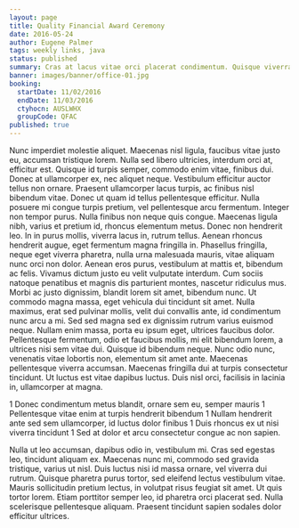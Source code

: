 ```yaml
---
layout: page
title: Quality Financial Award Ceremony
date: 2016-05-24
author: Eugene Palmer
tags: weekly links, java
status: published
summary: Cras at lacus vitae orci placerat condimentum. Quisque viverra.
banner: images/banner/office-01.jpg
booking:
  startDate: 11/02/2016
  endDate: 11/03/2016
  ctyhocn: AUSLWHX
  groupCode: QFAC
published: true
---
```

Nunc imperdiet molestie aliquet. Maecenas nisl ligula, faucibus vitae justo eu, accumsan tristique lorem. Nulla sed libero ultricies, interdum orci at, efficitur est. Quisque id turpis semper, commodo enim vitae, finibus dui. Donec at ullamcorper ex, nec aliquet neque. Vestibulum efficitur auctor tellus non ornare. Praesent ullamcorper lacus turpis, ac finibus nisl bibendum vitae. Donec ut quam id tellus pellentesque efficitur. Nulla posuere mi congue turpis pretium, vel pellentesque arcu fermentum. Integer non tempor purus. Nulla finibus non neque quis congue. Maecenas ligula nibh, varius et pretium id, rhoncus elementum metus. Donec non hendrerit leo. In in purus mollis, viverra lacus in, rutrum tellus. Aenean rhoncus hendrerit augue, eget fermentum magna fringilla in. Phasellus fringilla, neque eget viverra pharetra, nulla urna malesuada mauris, vitae aliquam nunc orci non dolor.
Aenean eros purus, vestibulum at mattis et, bibendum ac felis. Vivamus dictum justo eu velit vulputate interdum. Cum sociis natoque penatibus et magnis dis parturient montes, nascetur ridiculus mus. Morbi ac justo dignissim, blandit lorem sit amet, bibendum nunc. Ut commodo magna massa, eget vehicula dui tincidunt sit amet. Nulla maximus, erat sed pulvinar mollis, velit dui convallis ante, id condimentum nunc arcu a mi. Sed sed magna sed ex dignissim rutrum varius euismod neque. Nullam enim massa, porta eu ipsum eget, ultrices faucibus dolor. Pellentesque fermentum, odio et faucibus mollis, mi elit bibendum lorem, a ultrices nisi sem vitae dui. Quisque id bibendum neque. Nunc odio nunc, venenatis vitae lobortis non, elementum sit amet ante. Maecenas pellentesque viverra accumsan. Maecenas fringilla dui at turpis consectetur tincidunt. Ut luctus est vitae dapibus luctus. Duis nisl orci, facilisis in lacinia in, ullamcorper at magna.

1 Donec condimentum metus blandit, ornare sem eu, semper mauris
1 Pellentesque vitae enim at turpis hendrerit bibendum
1 Nullam hendrerit ante sed sem ullamcorper, id luctus dolor finibus
1 Duis rhoncus ex ut nisi viverra tincidunt
1 Sed at dolor et arcu consectetur congue ac non sapien.

Nulla ut leo accumsan, dapibus odio in, vestibulum mi. Cras sed egestas leo, tincidunt aliquam ex. Maecenas nunc mi, commodo sed gravida tristique, varius ut nisl. Duis luctus nisi id massa ornare, vel viverra dui rutrum. Quisque pharetra purus tortor, sed eleifend lectus vestibulum vitae. Mauris sollicitudin pretium lectus, in volutpat risus feugiat sit amet. Ut quis tortor lorem. Etiam porttitor semper leo, id pharetra orci placerat sed. Nulla scelerisque pellentesque aliquam. Praesent tincidunt sapien sodales dolor efficitur ultrices.
